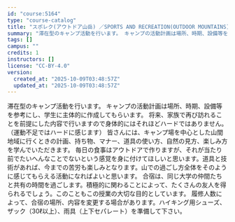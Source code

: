 ```yaml
---
id: "course:5164"
type: "course-catalog"
title: "スポレク(アウトドア山岳) ／SPORTS AND RECREATION(OUTDOOR MOUNTAINS)"
summary: "滞在型のキャンプ活動を行います。 キャンプの活動計画は場所、時期、設備等を参考にし、学生に主体的に作成してもらいます。 将来、家族で再び訪れることを前提にした内容で行いますので身体的にはそれほどハードではありません。（運動不足ではハードに感…"
tags: []
campus: ""
credits: 1
instructors: []
license: "CC-BY-4.0"
version:
  created_at: "2025-10-09T03:48:57Z"
  updated_at: "2025-10-09T03:48:57Z"
---
```

滞在型のキャンプ活動を行います。 キャンプの活動計画は場所、時期、設備等を参考にし、学生に主体的に作成してもらいます。 将来、家族で再び訪れることを前提にした内容で行いますので身体的にはそれほどハードではありません。（運動不足ではハードに感じます） 皆さんには、キャンプ場を中心とした山間地域に行くときの計画、持ち物、マナー、道具の使い方、自然の見方、楽しみ方を学んでいただきます。 毎日の食事はアウトドアで作りますが、それが当たり前でたいへんなことでないという感覚を身に付けてほしいと思います。道具と技術があれば、今までの苦労も楽しみとなります。山での過ごし方全体をそのように感じてもらえる活動になればよいと思います。 合宿は、同じ大学の仲間たちと共有の時間を過ごします。積極的に関わることによって、たくさんの友人を得られるでしょう。このこともこの授業の大切な目的としています。 履修人数によって、合宿の場所、内容を変更する場合があります。ハイキング用シューズ、ザック（30ℓ以上）、雨具（上下セパレート）を準備して下さい。
